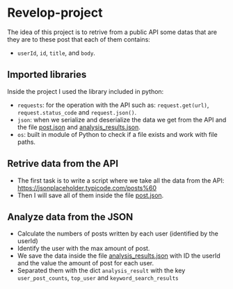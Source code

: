 # Revelop-project
The idea of this project is to retrive from a public API some datas 
that are they are to these post that each of them contains:
- `userId`, `id`, `title`, and `body`.
## Imported libraries
Inside the project I used the library included in python:

- `requests`: for the operation with the API such as: `request.get(url)`, `request.status_code` and `request.json()`.
- `json`: when we serialize and deserialize the data we get from the API and the file [post.json](posts.json) and [analysis_results.json]().
-  `os`: built in module of Python to check if a file exists and work with file paths.

## Retrive data from the API
- The first task is to write a script where we 
take all the data from the API: https://jsonplaceholder.typicode.com/posts%60
- Then I will save all of them inside the file [post.json](posts.json).

## Analyze data from the JSON 
- Calculate the numbers of posts written by each user (identified by the userId)
- Identify the user with the max amount of post.
- We save the data inside the file [analysis_results.json](analysis_results.json) with ID the userId and the value the amount of post for each user.
- Separated them with the dict `analysis_result` with the key `user_post_counts`, `top_user` and `keyword_search_results` 